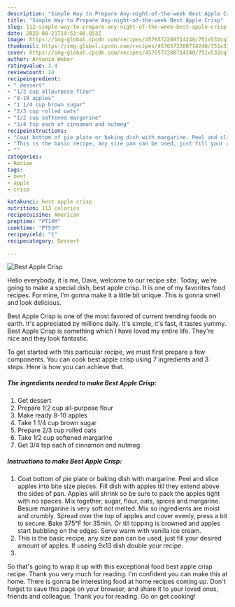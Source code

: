 ```yaml
---
description: "Simple Way to Prepare Any-night-of-the-week Best Apple Crisp"
title: "Simple Way to Prepare Any-night-of-the-week Best Apple Crisp"
slug: 112-simple-way-to-prepare-any-night-of-the-week-best-apple-crisp
date: 2020-08-21T14:53:00.853Z
image: https://img-global.cpcdn.com/recipes/4576572200714240/751x532cq70/best-apple-crisp-recipe-main-photo.jpg
thumbnail: https://img-global.cpcdn.com/recipes/4576572200714240/751x532cq70/best-apple-crisp-recipe-main-photo.jpg
cover: https://img-global.cpcdn.com/recipes/4576572200714240/751x532cq70/best-apple-crisp-recipe-main-photo.jpg
author: Antonio Weber
ratingvalue: 3.4
reviewcount: 14
recipeingredient:
- " dessert"
- "1/2 cup allpurpose flour"
- "8-10 apples"
- "1 1/4 cup brown sugar"
- "2/3 cup rolled oats"
- "1/2 cup softened margarine"
- "3/4 tsp each of cinnamon and nutmeg"
recipeinstructions:
- "Coat bottom of pie plate or baking dish with margarine. Peel and slice apples into bite size pieces. Fill dish with apples till they extend above the sides of pan. Apples will shrink so be sure to pack the apples tight with no spaces. Mix together, sugar, flour, oats, spices and margarine. Besure margarine is very soft not melted. Mix so ingredients are moist and crumbly. Spread over the top of apples and cover evenly, press a bit to secure. Bake 375°F for 35min. Or till topping is browned and apples start bubbling on the edges. Serve warm with vanilla ice cream."
- "This is the basic recipe, any size pan can be used, just fill your desired amount of apples. If useing 9x13 dish double your recipe."
- ""
categories:
- Recipe
tags:
- best
- apple
- crisp

katakunci: best apple crisp 
nutrition: 113 calories
recipecuisine: American
preptime: "PT14M"
cooktime: "PT53M"
recipeyield: "1"
recipecategory: Dessert

---
```



![Best Apple Crisp](https://img-global.cpcdn.com/recipes/4576572200714240/751x532cq70/best-apple-crisp-recipe-main-photo.jpg)

Hello everybody, it is me, Dave, welcome to our recipe site. Today, we're going to make a special dish, best apple crisp. It is one of my favorites food recipes. For mine, I'm gonna make it a little bit unique. This is gonna smell and look delicious.

Best Apple Crisp is one of the most favored of current trending foods on earth. It's appreciated by millions daily. It's simple, it's fast, it tastes yummy. Best Apple Crisp is something which I have loved my entire life. They're nice and they look fantastic.




To get started with this particular recipe, we must first prepare a few components. You can cook best apple crisp using 7 ingredients and 3 steps. Here is how you can achieve that.

##### The ingredients needed to make Best Apple Crisp:

1. Get  dessert
1. Prepare 1/2 cup all-purpose flour
1. Make ready 8-10 apples
1. Take 1 1/4 cup brown sugar
1. Prepare 2/3 cup rolled oats
1. Take 1/2 cup softened margarine
1. Get 3/4 tsp each of cinnamon and nutmeg




##### Instructions to make Best Apple Crisp:

1. Coat bottom of pie plate or baking dish with margarine. Peel and slice apples into bite size pieces. Fill dish with apples till they extend above the sides of pan. Apples will shrink so be sure to pack the apples tight with no spaces. Mix together, sugar, flour, oats, spices and margarine. Besure margarine is very soft not melted. Mix so ingredients are moist and crumbly. Spread over the top of apples and cover evenly, press a bit to secure. Bake 375°F for 35min. Or till topping is browned and apples start bubbling on the edges. Serve warm with vanilla ice cream.
1. This is the basic recipe, any size pan can be used, just fill your desired amount of apples. If useing 9x13 dish double your recipe.
1. 




So that's going to wrap it up with this exceptional food best apple crisp recipe. Thank you very much for reading. I'm confident you can make this at home. There is gonna be interesting food at home recipes coming up. Don't forget to save this page on your browser, and share it to your loved ones, friends and colleague. Thank you for reading. Go on get cooking!
